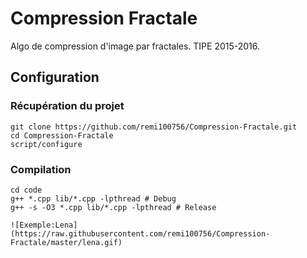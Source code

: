 # Compression Fractale
Algo de compression d'image par fractales. TIPE 2015-2016.

## Configuration

### Récupération du projet
```shell
git clone https://github.com/remi100756/Compression-Fractale.git
cd Compression-Fractale
script/configure
```

### Compilation
```shell
cd code
g++ *.cpp lib/*.cpp -lpthread # Debug
g++ -s -O3 *.cpp lib/*.cpp -lpthread # Release

![Exemple:Lena](https://raw.githubusercontent.com/remi100756/Compression-Fractale/master/lena.gif)
